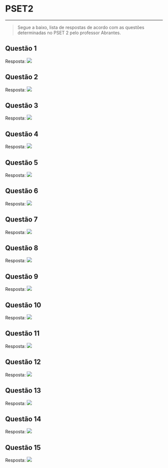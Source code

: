 # PSET2 
---
> Segue a baixo, lista de respostas de acordo com as questões determinadas no PSET 2 pelo professor Abrantes.

## Questão 1
Resposta: 
![](img/img1.png)

## Questão 2
Resposta: 
![](img/img2.png)

## Questão 3
Resposta: 
![](img/img3.png)

## Questão 4
Resposta: 
![](img/img4.png)

## Questão 5
Resposta: 
![](img/img5.png)

## Questão 6
Resposta: 
![](img/img6.png)

## Questão 7
Resposta: 
![](img/img7.png)

## Questão 8
Resposta: 
![](img/img8.png)

## Questão 9
Resposta: 
![](img/img9.png)

## Questão 10
Resposta: 
![](img/img10.png)

## Questão 11
Resposta: 
![](img/img11.png)

## Questão 12
Resposta: 
![](img/img12.png)

## Questão 13
Resposta: 
![](img/img13.png)

## Questão 14
Resposta: 
![](img/img14.png)

## Questão 15
Resposta: 
![](img/img15.png)